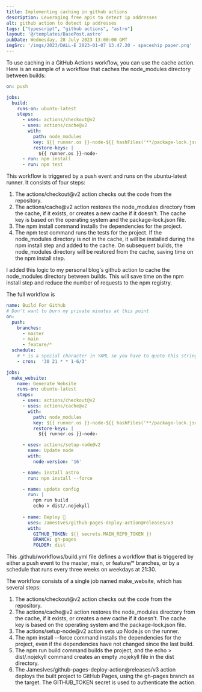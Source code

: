 ```yaml
---
title: Implementing caching in github actions
description: Leveraging free apis to detect ip addresses
alt: github action to detect ip addresses
tags: ["typescript", "github actions", "astro"]
layout: '@/templates/BasePost.astro'
pubDate: Wednesday, 28 July 2023 13:00:00 GMT
imgSrc: '/imgs/2023/DALL·E 2023-01-07 13.47.20 - spaceship paper.png'
---
```


To use caching in a GitHub Actions workflow, you can use the cache action. Here is an example of a workflow that caches the node_modules directory between builds:


```yaml
on: push

jobs:
  build:
    runs-on: ubuntu-latest
    steps:
      - uses: actions/checkout@v2
      - uses: actions/cache@v2
        with:
          path: node_modules
          key: ${{ runner.os }}-node-${{ hashFiles('**/package-lock.json') }}
          restore-keys: |
            ${{ runner.os }}-node-
      - run: npm install
      - run: npm test
```


This workflow is triggered by a push event and runs on the ubuntu-latest runner. It consists of four steps:

1. The actions/checkout@v2 action checks out the code from the repository.
2. The actions/cache@v2 action restores the node_modules directory from the cache, if it exists, or creates a new cache if it doesn't. The cache key is based on the operating system and the package-lock.json file.
3. The npm install command installs the dependencies for the project.
4. The npm test command runs the tests for the project.
If the node_modules directory is not in the cache, it will be installed during the npm install step and added to the cache. On subsequent builds, the node_modules directory will be restored from the cache, saving time on the npm install step.


I added this logic to my personal blog's github action to cache the node_modules directory between builds. This will save time on the npm install step and reduce the number of requests to the npm registry.

The full workflow is

```yaml
name: Build For Github
# Don't want to burn my private minutes at this point
on:
  push:
    branches:
      - master
      - main
      - feature/*
  schedule:
    # * is a special character in YAML so you have to quote this string
    - cron:  '30 21 * * 1-6/3'

jobs:
  make_website:
    name: Generate Website
    runs-on: ubuntu-latest
    steps:
      - uses: actions/checkout@v2
      - uses: actions/cache@v2
        with:
          path: node_modules
          key: ${{ runner.os }}-node-${{ hashFiles('**/package-lock.json') }}
          restore-keys: |
            ${{ runner.os }}-node-

      - uses: actions/setup-node@v2
        name: Update node
        with:
          node-version: '16'

      - name: install astro
        run: npm install --force

      - name: update config
        run: |
          npm run build
          echo > dist/.nojekyll 
      
      - name: Deploy 🚀
        uses: JamesIves/github-pages-deploy-action@releases/v3
        with:
          GITHUB_TOKEN: ${{ secrets.MAIN_REPO_TOKEN }}
          BRANCH: gh-pages
          FOLDER: dist
```

This .github/workflows/build.yml file defines a workflow that is triggered by either a push event to the master, main, or feature/* branches, or by a schedule that runs every three weeks on weekdays at 21:30.

The workflow consists of a single job named make_website, which has several steps:

1. The actions/checkout@v2 action checks out the code from the repository.
2. The actions/cache@v2 action restores the node_modules directory from the cache, if it exists, or creates a new cache if it doesn't. The cache key is based on the operating system and the package-lock.json file.
3. The actions/setup-node@v2 action sets up Node.js on the runner.
4. The npm install --force command installs the dependencies for the project, even if the dependencies have not changed since the last build.
5. The npm run build command builds the project, and the echo > dist/.nojekyll command creates an empty .nojekyll file in the dist directory.
6. The JamesIves/github-pages-deploy-action@releases/v3 action deploys the built project to GitHub Pages, using the gh-pages branch as the target. The GITHUB_TOKEN secret is used to authenticate the action.
